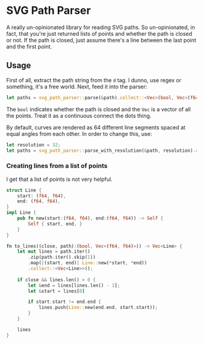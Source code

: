 # SVG Path Parser

A really un-opinionated library for reading SVG paths. So un-opinionated, in fact, that you're just returned lists of points and whether the path is closed or not. If the path is closed, just assume there's a line between the last point and the first point.

## Usage

First of all, extract the path string from the `d` tag. I dunno, use regex or something, it's a free world. Next, feed it into the parser:

```rust
let paths = svg_path_parser::parse(&path).collect::<Vec<(bool, Vec<(f64, f64)>)>>();
```

The `bool` indicates whether the path is closed and the `Vec` is a vector of all the points. Treat it as a continuous connect the dots thing.

By default, curves are rendered as 64 different line segments spaced at equal angles from each other. In order to change this, use:

```rust
let resolution = 32;
let paths = svg_path_parser::parse_with_resolution(&path, resolution).collect::<Vec<(bool, Vec<(f64, f64)>)>>();
```

### Creating lines from a list of points

I get that a list of points is not very helpful.

```rust
struct Line {
    start: (f64, f64),
    end: (f64, f64),
}
impl Line {
    pub fn new(start:(f64, f64), end:(f64, f64)) -> Self {
        Self { start, end, }
    }
}

fn to_lines((close, path):(bool, Vec<(f64, f64)>)) -> Vec<Line> {
    let mut lines = path.iter()
        .zip(path.iter().skip(1))
        .map(|(start, end)| Line::new(*start, *end))
        .collect::<Vec<Line>>();
    
    if close && lines.len() > 0 {
        let &end = lines[lines.len() - 1];
        let &start = lines[0]

        if start.start != end.end {
            lines.push(Line::new(end.end, start.start));
        }
    }

    lines
}
```